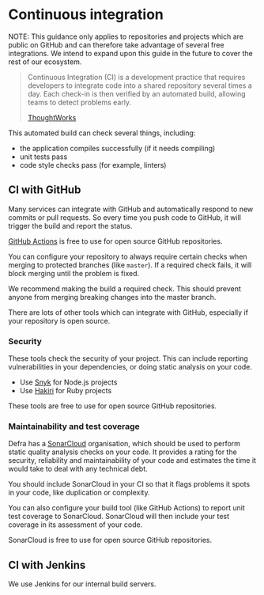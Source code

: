 # Continuous integration

NOTE: This guidance only applies to repositories and projects which are public on GitHub and can therefore take advantage of several free integrations. We intend to expand upon this guide in the future to cover the rest of our ecosystem.

> Continuous Integration (CI) is a development practice that requires developers to integrate code into a shared repository several times a day. Each check-in is then verified by an automated build, allowing teams to detect problems early.
>
> [ThoughtWorks](https://www.thoughtworks.com/continuous-integration)

This automated build can check several things, including:

- the application compiles successfully (if it needs compiling)
- unit tests pass
- code style checks pass (for example, linters)

## CI with GitHub

Many services can integrate with GitHub and automatically respond to new commits or pull requests. So every time you push code to GitHub, it will trigger the build and report the status.

[GitHub Actions](https://github.com/features/actions/) is free to use for open source GitHub repositories.

You can configure your repository to always require certain checks when merging to protected branches (like `master`). If a required check fails, it will block merging until the problem is fixed.

We recommend making the build a required check. This should prevent anyone from merging breaking changes into the master branch.

There are lots of other tools which can integrate with GitHub, especially if your repository is open source.

### Security

These tools check the security of your project. This can include reporting vulnerabilities in your dependencies, or doing static analysis on your code.

- Use [Snyk](https://snyk.io/) for Node.js projects
- Use [Hakiri](https://hakiri.io/) for Ruby projects

These tools are free to use for open source GitHub repositories.

### Maintainability and test coverage

Defra has a [SonarCloud](https://www.sonarsource.com/products/sonarcloud/) organisation, which should be used to perform static quality analysis checks on your code.
It provides a rating for the security, reliability and maintainability of your code and estimates the time it would take to deal with any technical debt.

You should include SonarCloud in your CI so that it flags problems it spots in your code, like duplication or complexity.

You can also configure your build tool (like GitHub Actions) to report unit test coverage to SonarCloud.
SonarCloud will then include your test coverage in its assessment of your code.

SonarCloud is free to use for open source GitHub repositories.

## CI with Jenkins

We use Jenkins for our internal build servers.

